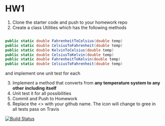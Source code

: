 # HW1

1. Clone the starter code and push to your homework repo
2. Create a class Utilities which has the following methods

```csharp

public static double FahrenheitToCelsius(double temp)
public static double CelsiusToFahrenheit(double temp)
public static double KelvinToCelsius(double temp)
public static double CelsiusToKelvin(double temp) 
public static double FahrenheitToKelvin(double temp) 
public static double CelsiusToFahrenheit(double temp)

```
and implement one unit test for each


3. Implement a method that converts from __any temperature system to any other__ **including itself**
4. Unit test it for all possibilities
5. Commit and Push to Homework
6. Replace the <> with your github name. The icon will change to gree in all tests pass on Travis

[![Build Status](https://travis-ci.org/MCO368-1/hw1-<your_github_name>.svg?branch=master)](https://travis-ci.org/MCO368-1/hw1-<your_github_name>)
